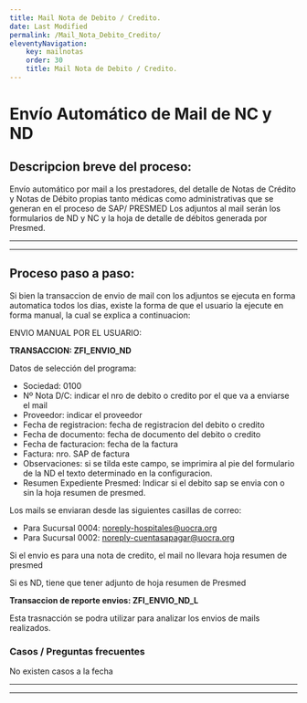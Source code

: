 ```yaml
---
title: Mail Nota de Debito / Credito.
date: Last Modified
permalink: /Mail_Nota_Debito_Credito/
eleventyNavigation:
    key: mailnotas
    order: 30
    title: Mail Nota de Debito / Credito.
---
```

# Envío Automático de Mail de NC y ND

## Descripcion breve del proceso:

Envío automático por mail a los prestadores, del detalle de Notas de Crédito y Notas de Débito propias tanto médicas como administrativas que se generan en el proceso de SAP/ PRESMED
Los adjuntos al mail serán los formularios de ND y NC y la hoja de detalle de débitos generada por Presmed.

---

---

## Proceso paso a paso:

Si bien la transaccion de envio de mail con los adjuntos se ejecuta en forma automatica todos los dias, existe la forma de que el usuario la ejecute en forma manual, la cual se explica a continuacion:

ENVIO MANUAL POR EL USUARIO:

**TRANSACCION: ZFI_ENVIO_ND**

Datos de selección del programa:

* Sociedad: 0100
* Nº Nota D/C: indicar el nro de debito o credito por el que va a enviarse el mail
* Proveedor: indicar el proveedor
* Fecha de registracion: fecha de registracion del debito o credito
* Fecha de documento: fecha de documento del debito o credito
* Fecha de facturacion: fecha de la factura
* Factura: nro. SAP de factura
* Observaciones: si se tilda este campo, se imprimira al pie del formulario de la ND el texto determinado en la configuracion.
* Resumen Expediente Presmed: Indicar si el debito sap se envia con o sin la hoja resumen de presmed.

Los mails se enviaran desde las siguientes casillas de correo:

- Para Sucursal 0004: noreply-hospitales@uocra.org
- Para Sucursal 0002: noreply-cuentasapagar@uocra.org

Si el envio es para una nota de credito, el mail no llevara hoja resumen de presmed

Si es ND, tiene que tener adjunto de hoja resumen de Presmed

**Transaccion de reporte envios: ZFI_ENVIO_ND_L**

Esta trasnacción se podra utilizar para analizar los envios de mails realizados.

### Casos / Preguntas frecuentes

No existen casos a la fecha

---

---

